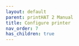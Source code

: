 ```yaml
---
layout: default
parent: printHAT 2 Manual
title: Configure printer
nav_order: 7
has_children: true
---
```

